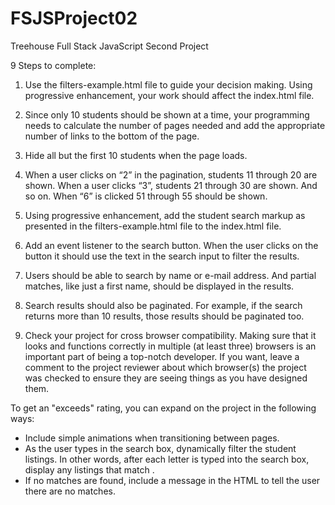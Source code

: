 # FSJSProject02
Treehouse Full Stack JavaScript Second Project

9 Steps to complete:

  1. Use the filters-example.html file to guide your decision making. Using progressive enhancement, your work should affect the index.html file.

  2. Since only 10 students should be shown at a time, your programming needs to calculate the number of pages needed and add the appropriate number of links to the bottom of the page.

  3. Hide all but the first 10 students when the page loads.

  4. When a user clicks on “2” in the pagination, students 11 through 20 are shown. When a user clicks “3”, students 21 through 30 are shown. And so on. When “6” is clicked 51 through 55 should be shown.

  5. Using progressive enhancement, add the student search markup as presented in the filters-example.html file to the index.html file.

  6. Add an event listener to the search button. When the user clicks on the button it should use the text in the search input to filter the results.

  7. Users should be able to search by name or e-mail address. And partial matches, like just a first name, should be displayed in the results.

  8. Search results should also be paginated. For example, if the search returns more than 10 results, those results should be paginated too.

  9. Check your project for cross browser compatibility. Making sure that it looks and functions correctly in multiple (at least three) browsers is an important part of being a top-notch developer. If you want, leave a comment to the project reviewer about which browser(s) the project was checked to ensure they are seeing things as you have designed them.

To get an "exceeds" rating, you can expand on the project in the following ways:

  - Include simple animations when transitioning between pages.
  - As the user types in the search box, dynamically filter the student listings. In other words, after each letter is typed into the search box, display any listings that match .
  - If no matches are found, include a message in the HTML to tell the user there are no matches.
